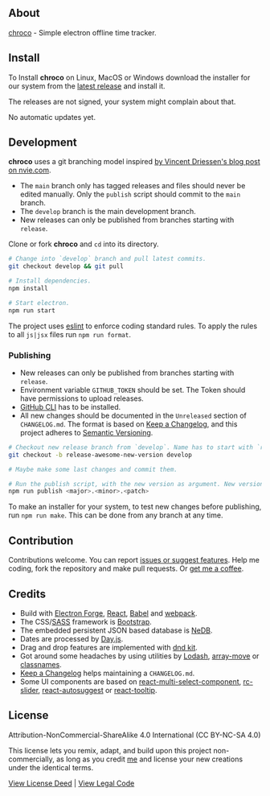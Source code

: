 
## About

[chroco](https://github.com/jhotadhari/chroco#readme) - Simple electron offline time tracker.

## Install

To Install **chroco** on Linux, MacOS or Windows download the installer for our system from the [latest release](https://github.com/jhotadhari/chroco/releases/latest) and install it.

The releases are not signed, your system might complain about that.

No automatic updates yet.

## Development

**chroco** uses a git branching model inspired [by Vincent Driessen's blog post on nvie.com](https://nvie.com/posts/a-successful-git-branching-model/).

- The `main` branch only has tagged releases and files should never be edited manually. Only the `publish` script should commit to the `main` branch.
- The `develop` branch is the main development branch.
- New releases can only be published from branches starting with `release`.

Clone or fork **chroco** and `cd` into its directory.

```bash
# Change into `develop` branch and pull latest commits.
git checkout develop && git pull

# Install dependencies.
npm install

# Start electron.
npm run start
```

The project uses [eslint](https://eslint.org/) to enforce coding standard rules. To apply the rules to all `js|jsx` files run `npm run format`.

### Publishing

- New releases can only be published from branches starting with `release`.
- Environment variable `GITHUB_TOKEN` should be set. The Token should have permissions to upload releases.
- [GitHub CLI](https://cli.github.com) has to be installed.
- All new changes should be documented in the `Unreleased` section of `CHANGELOG.md`. The format is based on [Keep a Changelog](https://keepachangelog.com/en/1.0.0/), and this project adheres to [Semantic Versioning](https://semver.org/spec/v2.0.0.html).


```bash
# Checkout new release branch from `develop`. Name has to start with `release`.
git checkout -b release-awesome-new-version develop

# Maybe make some last changes and commit them.

# Run the publish script, with the new version as argument. New version should be higher than latest version.
npm run publish <major>.<minor>.<patch>
```

To make an installer for your system, to test new changes before publishing, run `npm run make`. This can be done from any branch at any time.

## Contribution

Contributions welcome. You can report [issues or suggest features](https://github.com/jhotadhari/chroco/issues). Help me coding, fork the repository and make pull requests. Or [get me a coffee](https://waterproof-webdesign.info/donate).

## Credits

- Build with [Electron Forge](https://www.electronforge.io), [React](reactjs.org/), [Babel](https://babeljs.io/) and [webpack](https://webpack.js.org/).
- The CSS/[SASS](sass-lang.com/) framework is [Bootstrap](https://getbootstrap.com).
- The embedded persistent JSON based database is [NeDB](https://github.com/louischatriot/nedb).
- Dates are processed by [Day.js](https://day.js.org/).
- Drag and drop features are implemented with [dnd kit](dndkit.com).
- Got around some headaches by using utilities by [Lodash](https://lodash.com), [array-move](https://github.com/sindresorhus/array-move) or [classnames](https://github.com/JedWatson/classnames).
- [Keep a Changelog](https://www.npmjs.com/package/keep-a-changelog) helps maintaining a `CHANGELOG.md`.
- Some UI components are based on [react-multi-select-component](https://github.com/hc-oss/react-multi-select-component), [rc-slider](https://github.com/react-component/slider), [react-autosuggest](https://github.com/moroshko/react-autosuggest) or [react-tooltip](https://react-tooltip.com/).

## License

Attribution-NonCommercial-ShareAlike 4.0 International (CC BY-NC-SA 4.0)

This license lets you remix, adapt, and build upon this project non-commercially, as long as you credit [me](https://waterproof-webdesign.info) and license your new creations under the identical terms.

[View License Deed](https://creativecommons.org/licenses/by-nc-sa/4.0) | [View Legal Code](https://creativecommons.org/licenses/by-nc-sa/4.0/legalcode)



